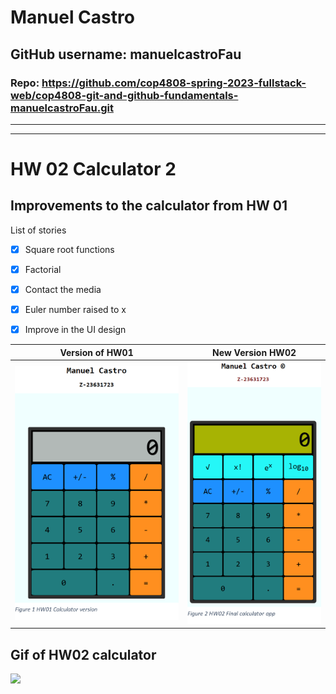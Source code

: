 

# Manuel Castro

## **GitHub username:** manuelcastroFau

### **Repo:**  https://github.com/cop4808-spring-2023-fullstack-web/cop4808-git-and-github-fundamentals-manuelcastroFau.git

---
---

# HW 02 Calculator 2

## Improvements to the calculator from HW 01
   
List of stories 

- [x] Square root functions
- [x] Factorial 
- [x] Contact the media
- [x] Euler number raised to x
- [x] Improve in the UI design 
   

Version of HW01            |  New Version HW02
:-------------------------:|:-------------------------:
![Calculate V-HW01](./img/calc_version01.png)  |   ![Calculate V-HW01](./img/calc_version02.png)


## Gif of HW02 calculator

![](https://github.com/Your_Repository_Name/Your_GIF_Name.gif)
